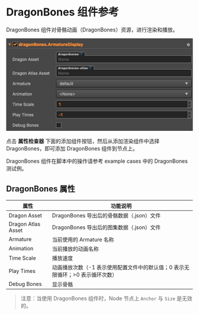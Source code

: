 # DragonBones 组件参考

DragonBones 组件对骨骼动画（DragonBones）资源，进行渲染和播放。

![dragonbones](./dragonbones/properties.png)

点击 **属性检查器** 下面的添加组件按钮，然后从添加渲染组件中选择 DragonBones，即可添加 DragonBones 组件到节点上。

DragonBones 组件在脚本中的操作请参考 example cases 中的 DragonBones 测试例。

## DragonBones 属性

| 属性 |   功能说明
| -------------- | ----------- |
|Dragon Asset| DragonBones 导出后的骨骼数据（.json）文件
|Dragon Atlas Asset| DragonBones 导出后的图集数据（.json）文件
|Armature| 当前使用的 Armature 名称
|Animation| 当前播放的动画名称
|Time Scale| 播放速度
|Play Times| 动画播放次数（-1 表示使用配置文件中的默认值；0 表示无限循环；>0 表示循环次数）
|Debug Bones| 显示骨骼

> 注意：当使用 DragonBones 组件时，Node 节点上 `Anchor` 与 `Size` 是无效的。
